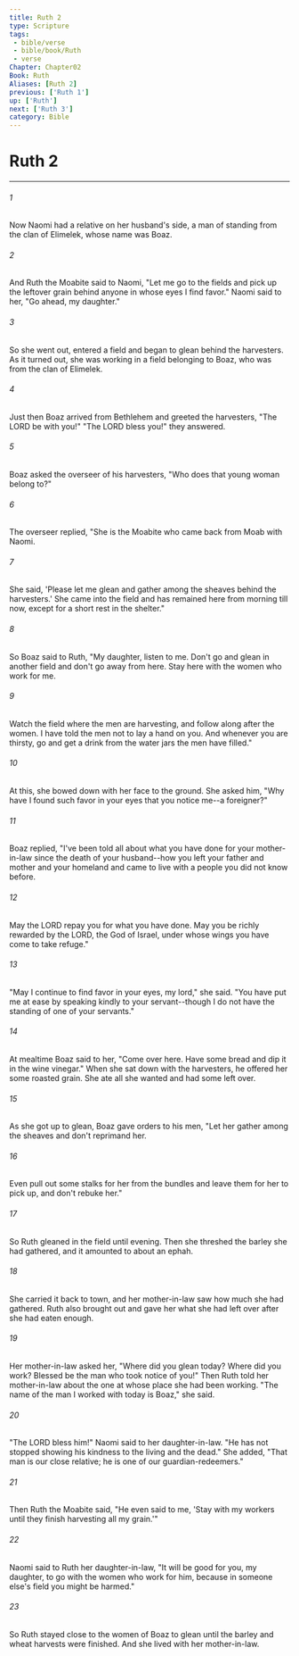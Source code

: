 ```yaml
---
title: Ruth 2
type: Scripture
tags:
 - bible/verse
 - bible/book/Ruth
 - verse
Chapter: Chapter02
Book: Ruth
Aliases: [Ruth 2]
previous: ['Ruth 1']
up: ['Ruth']
next: ['Ruth 3']
category: Bible
---
```

# Ruth 2

***


###### 1 
Now Naomi had a relative on her husband's side, a man of standing from the clan of Elimelek, whose name was Boaz. 

###### 2 
And Ruth the Moabite said to Naomi, "Let me go to the fields and pick up the leftover grain behind anyone in whose eyes I find favor." Naomi said to her, "Go ahead, my daughter." 

###### 3 
So she went out, entered a field and began to glean behind the harvesters. As it turned out, she was working in a field belonging to Boaz, who was from the clan of Elimelek. 

###### 4 
Just then Boaz arrived from Bethlehem and greeted the harvesters, "The LORD be with you!" "The LORD bless you!" they answered. 

###### 5 
Boaz asked the overseer of his harvesters, "Who does that young woman belong to?" 

###### 6 
The overseer replied, "She is the Moabite who came back from Moab with Naomi. 

###### 7 
She said, 'Please let me glean and gather among the sheaves behind the harvesters.' She came into the field and has remained here from morning till now, except for a short rest in the shelter." 

###### 8 
So Boaz said to Ruth, "My daughter, listen to me. Don't go and glean in another field and don't go away from here. Stay here with the women who work for me. 

###### 9 
Watch the field where the men are harvesting, and follow along after the women. I have told the men not to lay a hand on you. And whenever you are thirsty, go and get a drink from the water jars the men have filled." 

###### 10 
At this, she bowed down with her face to the ground. She asked him, "Why have I found such favor in your eyes that you notice me--a foreigner?" 

###### 11 
Boaz replied, "I've been told all about what you have done for your mother-in-law since the death of your husband--how you left your father and mother and your homeland and came to live with a people you did not know before. 

###### 12 
May the LORD repay you for what you have done. May you be richly rewarded by the LORD, the God of Israel, under whose wings you have come to take refuge." 

###### 13 
"May I continue to find favor in your eyes, my lord," she said. "You have put me at ease by speaking kindly to your servant--though I do not have the standing of one of your servants." 

###### 14 
At mealtime Boaz said to her, "Come over here. Have some bread and dip it in the wine vinegar." When she sat down with the harvesters, he offered her some roasted grain. She ate all she wanted and had some left over. 

###### 15 
As she got up to glean, Boaz gave orders to his men, "Let her gather among the sheaves and don't reprimand her. 

###### 16 
Even pull out some stalks for her from the bundles and leave them for her to pick up, and don't rebuke her." 

###### 17 
So Ruth gleaned in the field until evening. Then she threshed the barley she had gathered, and it amounted to about an ephah. 

###### 18 
She carried it back to town, and her mother-in-law saw how much she had gathered. Ruth also brought out and gave her what she had left over after she had eaten enough. 

###### 19 
Her mother-in-law asked her, "Where did you glean today? Where did you work? Blessed be the man who took notice of you!" Then Ruth told her mother-in-law about the one at whose place she had been working. "The name of the man I worked with today is Boaz," she said. 

###### 20 
"The LORD bless him!" Naomi said to her daughter-in-law. "He has not stopped showing his kindness to the living and the dead." She added, "That man is our close relative; he is one of our guardian-redeemers." 

###### 21 
Then Ruth the Moabite said, "He even said to me, 'Stay with my workers until they finish harvesting all my grain.'" 

###### 22 
Naomi said to Ruth her daughter-in-law, "It will be good for you, my daughter, to go with the women who work for him, because in someone else's field you might be harmed." 

###### 23 
So Ruth stayed close to the women of Boaz to glean until the barley and wheat harvests were finished. And she lived with her mother-in-law. 
